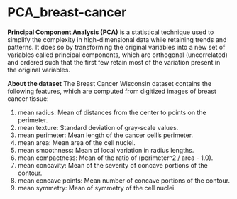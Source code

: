 # PCA_breast-cancer

**Principal Component Analysis (PCA)** is a statistical technique used to simplify the complexity in high-dimensional data while retaining trends and patterns. It does so by transforming the original variables into a new set of variables called principal components, which are orthogonal (uncorrelated) and ordered such that the first few retain most of the variation present in the original variables.

**About the dataset**
The Breast Cancer Wisconsin dataset contains the following features, which are computed from digitized images of breast cancer tissue:
1. mean radius: Mean of distances from the center to points on the perimeter.
2. mean texture: Standard deviation of gray-scale values.
3. mean perimeter: Mean length of the cancer cell’s perimeter.
4. mean area: Mean area of the cell nuclei.
5. mean smoothness: Mean of local variation in radius lengths.
6. mean compactness: Mean of the ratio of (perimeter^2 / area - 1.0).
7. mean concavity: Mean of the severity of concave portions of the contour.
8. mean concave points: Mean number of concave portions of the contour.
9. mean symmetry: Mean of symmetry of the cell nuclei.
